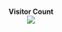 <p align="center">
  <strong>Visitor Count</strong>
  <br />
  <img src="https://profile-counter.glitch.me/mr-cheeezz/count.svg" />
</p>
